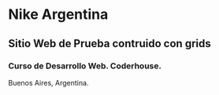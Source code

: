 # Nike Argentina

## Sitio Web de Prueba contruido con grids

### Curso de Desarrollo Web. Coderhouse.

Buenos Aires, Argentina.